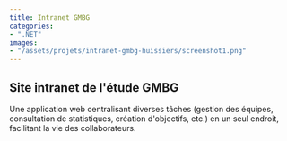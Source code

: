 ```yaml
---
title: Intranet GMBG
categories:
- ".NET"
images:
- "/assets/projets/intranet-gmbg-huissiers/screenshot1.png"
---
```


## Site intranet de l'étude GMBG

Une application web centralisant diverses tâches (gestion des équipes, consultation de statistiques, création d'objectifs, etc.) en un seul endroit, facilitant la vie des collaborateurs.